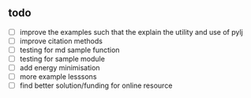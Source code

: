 ## todo

-[ ] improve the examples such that the explain the utility and use of pylj
-[ ] improve citation methods
-[ ] testing for md sample function
-[ ] testing for sample module
-[ ] add energy minimisation
-[ ] more example lesssons
-[ ] find better solution/funding for online resource

